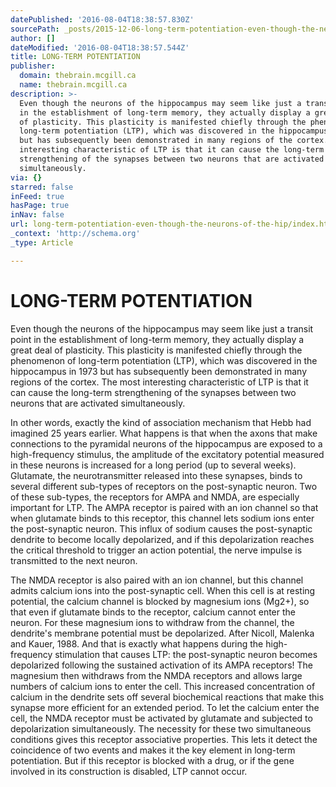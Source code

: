 ```yaml
---
datePublished: '2016-08-04T18:38:57.830Z'
sourcePath: _posts/2015-12-06-long-term-potentiation-even-though-the-neurons-of-the-hip.md
author: []
dateModified: '2016-08-04T18:38:57.544Z'
title: LONG-TERM POTENTIATION
publisher:
  domain: thebrain.mcgill.ca
  name: thebrain.mcgill.ca
description: >-
  Even though the neurons of the hippocampus may seem like just a transit point
  in the establishment of long-term memory, they actually display a great deal
  of plasticity. This plasticity is manifested chiefly through the phenomenon of
  long-term potentiation (LTP), which was discovered in the hippocampus in 1973
  but has subsequently been demonstrated in many regions of the cortex. The most
  interesting characteristic of LTP is that it can cause the long-term
  strengthening of the synapses between two neurons that are activated
  simultaneously. 
via: {}
starred: false
inFeed: true
hasPage: true
inNav: false
url: long-term-potentiation-even-though-the-neurons-of-the-hip/index.html
_context: 'http://schema.org'
_type: Article

---
```

# LONG-TERM POTENTIATION

Even though the neurons of the hippocampus may seem like just a transit point in the establishment of long-term memory, they actually display a great deal of plasticity. This plasticity is manifested chiefly through the phenomenon of long-term potentiation (LTP), which was discovered in the hippocampus in 1973 but has subsequently been demonstrated in many regions of the cortex. The most interesting characteristic of LTP is that it can cause the long-term strengthening of the synapses between two neurons that are activated simultaneously. 

In other words, exactly the kind of association mechanism that Hebb had imagined 25 years earlier. What happens is that when the axons that make connections to the pyramidal neurons of the hippocampus are exposed to a high-frequency stimulus, the amplitude of the excitatory potential measured in these neurons is increased for a long period (up to several weeks). Glutamate, the neurotransmitter released into these synapses, binds to several different sub-types of receptors on the post-synaptic neuron. Two of these sub-types, the receptors for AMPA and NMDA, are especially important for LTP. The AMPA receptor is paired with an ion channel so that when glutamate binds to this receptor, this channel lets sodium ions enter the post-synaptic neuron. This influx of sodium causes the post-synaptic dendrite to become locally depolarized, and if this depolarization reaches the critical threshold to trigger an action potential, the nerve impulse is transmitted to the next neuron. 

The NMDA receptor is also paired with an ion channel, but this channel admits calcium ions into the post-synaptic cell. When this cell is at resting potential, the calcium channel is blocked by magnesium ions (Mg2+), so that even if glutamate binds to the receptor, calcium cannot enter the neuron. For these magnesium ions to withdraw from the channel, the dendrite's membrane potential must be depolarized. After Nicoll, Malenka and Kauer, 1988\. And that is exactly what happens during the high-frequency stimulation that causes LTP: the post-synaptic neuron becomes depolarized following the sustained activation of its AMPA receptors! The magnesium then withdraws from the NMDA receptors and allows large numbers of calcium ions to enter the cell. This increased concentration of calcium in the dendrite sets off several biochemical reactions that make this synapse more efficient for an extended period. To let the calcium enter the cell, the NMDA receptor must be activated by glutamate and subjected to depolarization simultaneously. The necessity for these two simultaneous conditions gives this receptor associative properties. This lets it detect the coincidence of two events and makes it the key element in long-term potentiation. But if this receptor is blocked with a drug, or if the gene involved in its construction is disabled, LTP cannot occur.